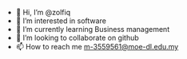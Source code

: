 - 👋 Hi, I’m @zolfiq
- 👀 I’m interested in software
- 🌱 I’m currently learning Business management
- 💞️ I’m looking to collaborate on github
- 📫 How to reach me m-3559561@moe-dl.edu.my

<!---
zolfiq/zolfiq is a ✨ special ✨ repository because its `README.md` (this file) appears on your GitHub profile.
You can click the Preview link to take a look at your changes.
--->

